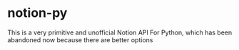 # notion-py
This is a very primitive and unofficial Notion API For Python, which has been abandoned now because there are better options

